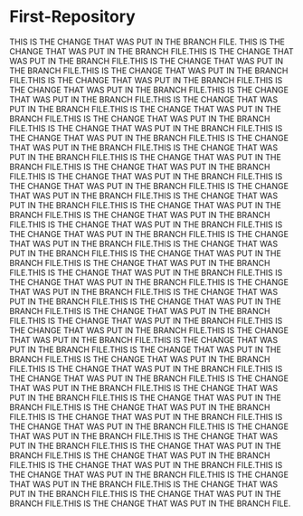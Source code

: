 # First-Repository
THIS IS THE CHANGE THAT WAS PUT IN THE BRANCH FILE.
THIS IS THE CHANGE THAT WAS PUT IN THE BRANCH FILE.THIS IS THE CHANGE THAT WAS PUT IN THE BRANCH FILE.THIS IS THE CHANGE THAT WAS PUT IN THE BRANCH FILE.THIS IS THE CHANGE THAT WAS PUT IN THE BRANCH FILE.THIS IS THE CHANGE THAT WAS PUT IN THE BRANCH FILE.THIS IS THE CHANGE THAT WAS PUT IN THE BRANCH FILE.THIS IS THE CHANGE THAT WAS PUT IN THE BRANCH FILE.THIS IS THE CHANGE THAT WAS PUT IN THE BRANCH FILE.THIS IS THE CHANGE THAT WAS PUT IN THE BRANCH FILE.THIS IS THE CHANGE THAT WAS PUT IN THE BRANCH FILE.THIS IS THE CHANGE THAT WAS PUT IN THE BRANCH FILE.THIS IS THE CHANGE THAT WAS PUT IN THE BRANCH FILE.THIS IS THE CHANGE THAT WAS PUT IN THE BRANCH FILE.THIS IS THE CHANGE THAT WAS PUT IN THE BRANCH FILE.THIS IS THE CHANGE THAT WAS PUT IN THE BRANCH FILE.THIS IS THE CHANGE THAT WAS PUT IN THE BRANCH FILE.THIS IS THE CHANGE THAT WAS PUT IN THE BRANCH FILE.THIS IS THE CHANGE THAT WAS PUT IN THE BRANCH FILE.THIS IS THE CHANGE THAT WAS PUT IN THE BRANCH FILE.THIS IS THE CHANGE THAT WAS PUT IN THE BRANCH FILE.THIS IS THE CHANGE THAT WAS PUT IN THE BRANCH FILE.THIS IS THE CHANGE THAT WAS PUT IN THE BRANCH FILE.THIS IS THE CHANGE THAT WAS PUT IN THE BRANCH FILE.THIS IS THE CHANGE THAT WAS PUT IN THE BRANCH FILE.THIS IS THE CHANGE THAT WAS PUT IN THE BRANCH FILE.THIS IS THE CHANGE THAT WAS PUT IN THE BRANCH FILE.THIS IS THE CHANGE THAT WAS PUT IN THE BRANCH FILE.THIS IS THE CHANGE THAT WAS PUT IN THE BRANCH FILE.THIS IS THE CHANGE THAT WAS PUT IN THE BRANCH FILE.THIS IS THE CHANGE THAT WAS PUT IN THE BRANCH FILE.THIS IS THE CHANGE THAT WAS PUT IN THE BRANCH FILE.THIS IS THE CHANGE THAT WAS PUT IN THE BRANCH FILE.THIS IS THE CHANGE THAT WAS PUT IN THE BRANCH FILE.THIS IS THE CHANGE THAT WAS PUT IN THE BRANCH FILE.THIS IS THE CHANGE THAT WAS PUT IN THE BRANCH FILE.THIS IS THE CHANGE THAT WAS PUT IN THE BRANCH FILE.THIS IS THE CHANGE THAT WAS PUT IN THE BRANCH FILE.THIS IS THE CHANGE THAT WAS PUT IN THE BRANCH FILE.THIS IS THE CHANGE THAT WAS PUT IN THE BRANCH FILE.THIS IS THE CHANGE THAT WAS PUT IN THE BRANCH FILE.THIS IS THE CHANGE THAT WAS PUT IN THE BRANCH FILE.THIS IS THE CHANGE THAT WAS PUT IN THE BRANCH FILE.THIS IS THE CHANGE THAT WAS PUT IN THE BRANCH FILE.THIS IS THE CHANGE THAT WAS PUT IN THE BRANCH FILE.THIS IS THE CHANGE THAT WAS PUT IN THE BRANCH FILE.THIS IS THE CHANGE THAT WAS PUT IN THE BRANCH FILE.THIS IS THE CHANGE THAT WAS PUT IN THE BRANCH FILE.THIS IS THE CHANGE THAT WAS PUT IN THE BRANCH FILE.THIS IS THE CHANGE THAT WAS PUT IN THE BRANCH FILE.THIS IS THE CHANGE THAT WAS PUT IN THE BRANCH FILE.THIS IS THE CHANGE THAT WAS PUT IN THE BRANCH FILE.THIS IS THE CHANGE THAT WAS PUT IN THE BRANCH FILE.THIS IS THE CHANGE THAT WAS PUT IN THE BRANCH FILE.THIS IS THE CHANGE THAT WAS PUT IN THE BRANCH FILE.THIS IS THE CHANGE THAT WAS PUT IN THE BRANCH FILE.THIS IS THE CHANGE THAT WAS PUT IN THE BRANCH FILE.THIS IS THE CHANGE THAT WAS PUT IN THE BRANCH FILE.THIS IS THE CHANGE THAT WAS PUT IN THE BRANCH FILE.
